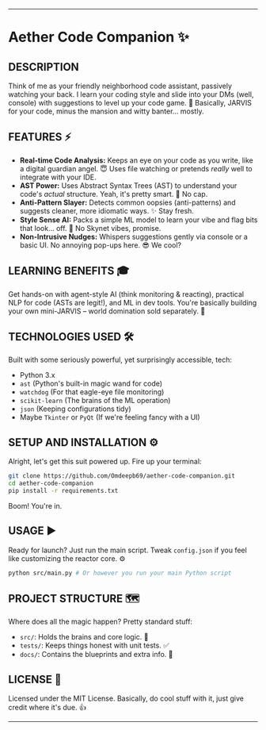 
***

# **Aether Code Companion** ✨

## DESCRIPTION

Think of me as your friendly neighborhood code assistant, passively watching your back. I learn your coding style and slide into your DMs (well, console) with suggestions to level up your code game. 🚀 Basically, JARVIS for your code, minus the mansion and witty banter... mostly.

## FEATURES ⚡

*   **Real-time Code Analysis:** Keeps an eye on your code as you write, like a digital guardian angel. 😇 Uses file watching or pretends *really* well to integrate with your IDE.
*   **AST Power:** Uses Abstract Syntax Trees (AST) to understand your code's *actual* structure. Yeah, it's pretty smart. 🧠 No cap.
*   **Anti-Pattern Slayer:** Detects common oopsies (anti-patterns) and suggests cleaner, more idiomatic ways. ✨ Stay fresh.
*   **Style Sense AI:** Packs a simple ML model to learn your vibe and flag bits that look... off. 🤖 No Skynet vibes, promise.
*   **Non-Intrusive Nudges:** Whispers suggestions gently via console or a basic UI. No annoying pop-ups here. 😎 We cool?

## LEARNING BENEFITS 🎓

Get hands-on with agent-style AI (think monitoring & reacting), practical NLP for code (ASTs are legit!), and ML in dev tools. You're basically building your own mini-JARVIS – world domination sold separately. 🚀

## TECHNOLOGIES USED 🛠️

Built with some seriously powerful, yet surprisingly accessible, tech:

*   Python 3.x
*   `ast` (Python's built-in magic wand for code)
*   `watchdog` (For that eagle-eye file monitoring)
*   `scikit-learn` (The brains of the ML operation)
*   `json` (Keeping configurations tidy)
*   Maybe `Tkinter` or `PyQt` (If we're feeling fancy with a UI)

## SETUP AND INSTALLATION ⚙️

Alright, let's get this suit powered up. Fire up your terminal:

```bash
git clone https://github.com/Omdeepb69/aether-code-companion.git
cd aether-code-companion
pip install -r requirements.txt
```
Boom! You're in.

## USAGE ▶️

Ready for launch? Just run the main script. Tweak `config.json` if you feel like customizing the reactor core. ⚙️

```bash
python src/main.py # Or however you run your main Python script
```

## PROJECT STRUCTURE 🗺️

Where does all the magic happen? Pretty standard stuff:

*   `src/`: Holds the brains and core logic. 🧠
*   `tests/`: Keeps things honest with unit tests. ✅
*   `docs/`: Contains the blueprints and extra info. 📜

## LICENSE 📄

Licensed under the MIT License. Basically, do cool stuff with it, just give credit where it's due. 👍

***
